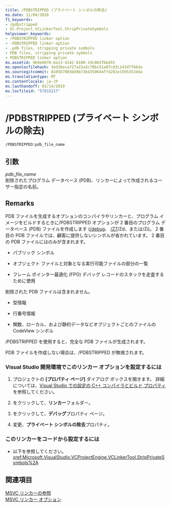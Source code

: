 ```yaml
---
title: /PDBSTRIPPED (プライベート シンボルの除去)
ms.date: 11/04/2016
f1_keywords:
- /pdbstripped
- VC.Project.VCLinkerTool.StripPrivateSymbols
helpviewer_keywords:
- /PDBSTRIPPED linker option
- -PDBSTRIPPED linker option
- .pdb files, stripping private symbols
- PDB files, stripping private symbols
- PDBSTRIPPED linker option
ms.assetid: 9b9e0070-6a13-4142-8180-19c003fbbd55
ms.openlocfilehash: 3ed36eca727a15a3c70bc51a07cd3c143d7f66da
ms.sourcegitcommit: 8105b7003b89b73b4359644ff4281e1595352dda
ms.translationtype: MT
ms.contentlocale: ja-JP
ms.lasthandoff: 03/14/2019
ms.locfileid: "57815217"
---
```

# <a name="pdbstripped-strip-private-symbols"></a>/PDBSTRIPPED (プライベート シンボルの除去)

```
/PDBSTRIPPED:pdb_file_name
```

## <a name="arguments"></a>引数

*pdb_file_name*<br/>
削除されたプログラム データベース (PDB)、リンカーによって作成されるユーザー指定の名前。

## <a name="remarks"></a>Remarks

PDB ファイルを生成するオプションのコンパイラやリンカーと、プログラム イメージをビルドするときに/PDBSTRIPPED オプションが 2 番目のプログラム データベース (PDB) ファイルを作成します ([/debug](debug-generate-debug-info.md)、 [/Z7](z7-zi-zi-debug-information-format.md)/Zd、または/Zi)。 2 番目の PDB ファイルでは、顧客に提供しないシンボルが省かれています。 2 番目の PDB ファイルにはのみが含まれます。

- パブリック シンボル

- オブジェクト ファイルと対象となる実行可能ファイルの部分の一覧

- フレーム ポインター最適化 (FPO) デバッグ レコードのスタックを走査するために使用

削除された PDB ファイルは含まれません。

- 型情報

- 行番号情報

- 関数、ローカル、および静的データなどオブジェクトごとのファイルの CodeView シンボル

/PDBSTRIPPED を使用すると、完全な PDB ファイルが生成されます。

PDB ファイルを作成しない場合は、/PDBSTRIPPED が無視されます。

### <a name="to-set-this-linker-option-in-the-visual-studio-development-environment"></a>Visual Studio 開発環境でこのリンカー オプションを設定するには

1. プロジェクトの **[プロパティ ページ]** ダイアログ ボックスを開きます。 詳細については、[Visual Studio での設定の C++ コンパイラとビルド プロパティ](../working-with-project-properties.md)を参照してください。

1. をクリックして、**リンカー**フォルダー。

1. をクリックして、**デバッグ**プロパティ ページ。

1. 変更、**プライベート シンボルの除去**プロパティ。

### <a name="to-set-this-linker-option-programmatically"></a>このリンカーをコードから設定するには

- 以下を参照してください。<xref:Microsoft.VisualStudio.VCProjectEngine.VCLinkerTool.StripPrivateSymbols%2A>

## <a name="see-also"></a>関連項目

[MSVC リンカーの参照](linking.md)<br/>
[MSVC リンカー オプション](linker-options.md)
